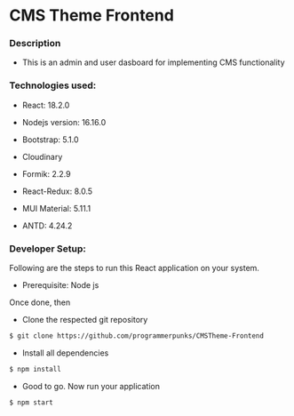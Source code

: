 # CMS Theme Frontend

### Description

- This is an admin and user dasboard for implementing CMS functionality

### Technologies used:

- React: 18.2.0

- Nodejs version: 16.16.0

- Bootstrap: 5.1.0

- Cloudinary

- Formik: 2.2.9

- React-Redux: 8.0.5

- MUI Material: 5.11.1

- ANTD: 4.24.2

### Developer Setup:

Following are the steps to run this React application on your system.

- Prerequisite: Node js

Once done, then

- Clone the respected git repository

```sh
$ git clone https://github.com/programmerpunks/CMSTheme-Frontend
```

- Install all dependencies

```sh
$ npm install
```

- Good to go. Now run your application

```sh
$ npm start
```


